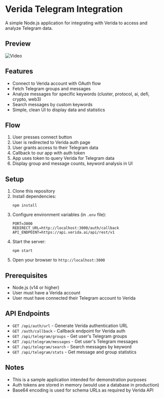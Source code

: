 # Verida Telegram Integration

A simple Node.js application for integrating with Verida to access and analyze Telegram data.

## Preview

   ![Video](https://imagekit.io/tools/asset-public-link?detail=%7B%22name%22%3A%22Demo.mp4%22%2C%22type%22%3A%22video%2Fmp4%22%2C%22signedurl_expire%22%3A%222028-03-25T18%3A25%3A33.957Z%22%2C%22signedUrl%22%3A%22https%3A%2F%2Fmedia-hosting.imagekit.io%2F6dd441639e374d31%2FDemo.mp4%3FExpires%3D1837621534%26Key-Pair-Id%3DK2ZIVPTIP2VGHC%26Signature%3DSPAnkf7F6Y~WJYPylOlD-Ci4P3bjT7eqQTO2HKIZuG~ZOYS~ioOlR6MtsNn7QC8BfuM8Lr9U5Pxa34akrbQe2FKY-ijzkzOcvKCclqiNn71vJQZWt1dLtNr85YMnLZYzCkXtyAqMo-N~9mfElrZWZHy5QBmYOhgG0vEpN2Rm4HQB-M1zFNFLiO-R1StTx1fpn8r8QAHtoIwoQ8zVb4LPdNb7zqm2wIcSuJKEc5VXOrDTBIdk1t9UJr4YlKF9xJGxRukkG3amKgS7ikTJ0Yo3BKXaLV86lzbGiaiOrR2nmHe~IGi1biLJsPerXiyL3rfkcnXhkvDVJFlA9HsI4uKzOw__%22%7D)

   
## Features

- Connect to Verida account with OAuth flow
- Fetch Telegram groups and messages
- Analyze messages for specific keywords (cluster, protocol, ai, defi, crypto, web3)
- Search messages by custom keywords
- Simple, clean UI to display data and statistics

## Flow

1. User presses connect button
2. User is redirected to Verida auth page 
3. User grants access to their Telegram data
4. Callback to our app with auth token
5. App uses token to query Verida for Telegram data
6. Display group and message counts, keyword analysis in UI

## Setup

1. Clone this repository
2. Install dependencies:
   ```
   npm install
   ```
3. Configure environment variables (in `.env` file):
   ```
   PORT=3000
   REDIRECT_URL=http://localhost:3000/auth/callback
   API_ENDPOINT=https://api.verida.ai/api/rest/v1
   ```
4. Start the server:
   ```
   npm start
   ```
5. Open your browser to `http://localhost:3000`

## Prerequisites

- Node.js (v14 or higher)
- User must have a Verida account
- User must have connected their Telegram account to Verida

## API Endpoints

- `GET /api/auth/url` - Generate Verida authentication URL
- `GET /auth/callback` - Callback endpoint for Verida auth
- `GET /api/telegram/groups` - Get user's Telegram groups
- `GET /api/telegram/messages` - Get user's Telegram messages
- `GET /api/telegram/search` - Search messages by keyword
- `GET /api/telegram/stats` - Get message and group statistics

## Notes

- This is a sample application intended for demonstration purposes
- Auth tokens are stored in memory (would use a database in production)
- Base64 encoding is used for schema URLs as required by Verida API 
